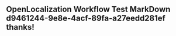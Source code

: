 <properties
ms.topic="hero-topic"
ms.test1="hero-topic"
ms.test2="test"/>

## OpenLocalization Workflow Test MarkDown d9461244-9e8e-4acf-89fa-a27eedd281ef thanks!
